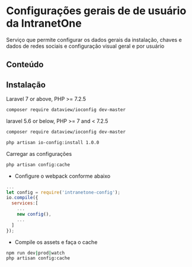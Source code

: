 # Configurações gerais de de usuário da IntranetOne

Serviço que permite configurar os dados gerais da instalação, chaves e dados de redes sociais e configuração visual geral e por usuário

## Conteúdo

## Instalação

Laravel 7 or above, PHP >= 7.2.5

```sh
composer require dataview/ioconfig dev-master
```

laravel 5.6 or below, PHP >= 7 and < 7.2.5

```sh
composer require dataview/ioconfig dev-master
```

```sh
php artisan io-config:install 1.0.0
```

Carregar as configurações

```sh
php artisan config:cache
```

- Configure o webpack conforme abaixo

```js
...
let config = require('intranetone-config');
io.compile({
  services:[
    ...
    new config(),
    ...
  ]
});

```

- Compile os assets e faça o cache

```sh
npm run dev|prod|watch
php artisan config:cache
```
